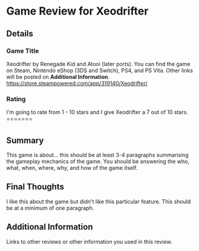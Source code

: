 # Game Review for Xeodrifter

## Details

### Game Title
Xeodrifter by Renegade Kid and Atooi (later ports). You can find the game on Steam, Nintendo eShop (3DS and Switch), PS4, and PS Vita. Other links will be posted on **Additional Information**.
https://store.steampowered.com/app/319140/Xeodrifter/

### Rating
I'm going to rate from 1 - 10 stars and I give Xeodrifter a 7 out of 10 stars.
:star::star::star::star::star::star::star:

## Summary
This game is about... this should be at least 3-4 paragraphs summarising the gameplay mechanics of the game. You should be answering the who, what, when, where, why, and how of the game itself.

## Final Thoughts
I like this about the game but didn't like this particular feature. This should be at a minimum of one paragraph.

## Additional Information
Links to other reviews or other information you used in this review.
